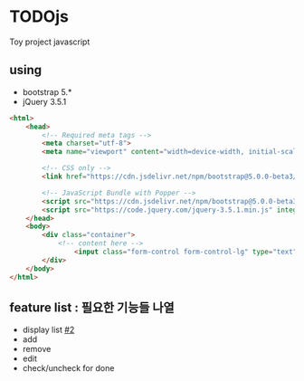 # TODOjs
Toy project javascript

## using 
  - bootstrap 5.*
  - jQuery 3.5.1
```html
<html>
    <head>
        <!-- Required meta tags -->
        <meta charset="utf-8">
        <meta name="viewport" content="width=device-width, initial-scale=1">

        <!-- CSS only -->
        <link href="https://cdn.jsdelivr.net/npm/bootstrap@5.0.0-beta3/dist/css/bootstrap.min.css" rel="stylesheet" integrity="sha384-eOJMYsd53ii+scO/bJGFsiCZc+5NDVN2yr8+0RDqr0Ql0h+rP48ckxlpbzKgwra6" crossorigin="anonymous">

        <!-- JavaScript Bundle with Popper -->
        <script src="https://cdn.jsdelivr.net/npm/bootstrap@5.0.0-beta3/dist/js/bootstrap.bundle.min.js" integrity="sha384-JEW9xMcG8R+pH31jmWH6WWP0WintQrMb4s7ZOdauHnUtxwoG2vI5DkLtS3qm9Ekf" crossorigin="anonymous"></script>
        <script src="https://code.jquery.com/jquery-3.5.1.min.js" integrity="sha256-9/aliU8dGd2tb6OSsuzixeV4y/faTqgFtohetphbbj0=" crossorigin="anonymous"></script>
    </head>
    <body>
        <div class="container">
            <!-- content here -->
                <input class="form-control form-control-lg" type="text" placeholder="input todo text">
        </div>
    </body>
</html>
```

## feature list : 필요한 기능들 나열 
  - display list [#2](https://github.com/pinky0703/TODOjs/issues/1#issue-852282652)
  - add
  - remove
  - edit
  - check/uncheck for done 
 
